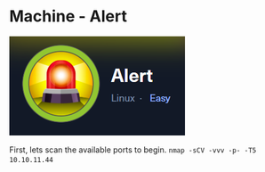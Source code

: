 # Machine - Alert
![alt text](image.png)

First, lets scan the available ports to begin. `nmap -sCV -vvv -p- -T5 10.10.11.44`